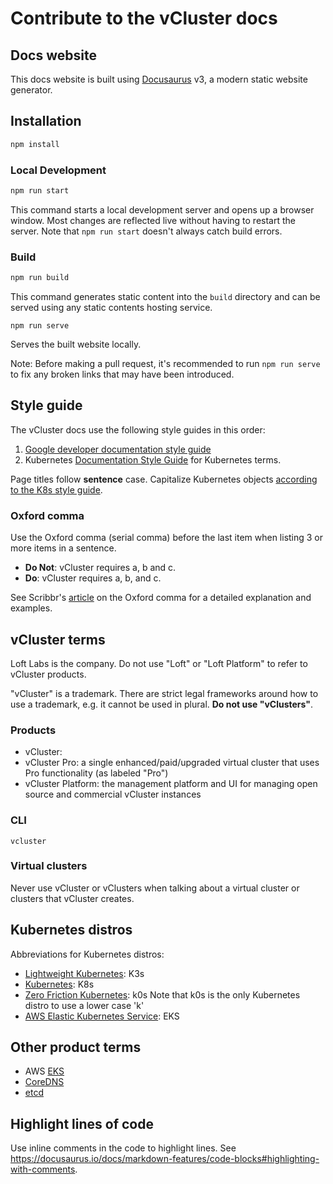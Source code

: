 # Contribute to the vCluster docs

## Docs website

This docs website is built using [Docusaurus](https://docusaurus.io/) v3, a modern
static website generator.

## Installation

```bash
npm install
```

### Local Development

```bash
npm run start
```

This command starts a local development server and opens up a browser window. Most
changes are reflected live without having to restart the server.
Note that `npm run start` doesn't always catch build errors.

### Build

```bash
npm run build
```

This command generates static content into the `build` directory and can be served
using any static contents hosting service.

`npm run serve`

Serves the built website locally.

Note: Before making a pull request, it's recommended to run `npm run serve` to fix
any broken links that may have been introduced.

## Style guide

The vCluster docs use the following style guides in this order:

1. [Google developer documentation style guide](https://developers.google.com/style)
2. Kubernetes [Documentation Style Guide](https://kubernetes.io/docs/contribute/style/style-guide/)
for Kubernetes terms.

Page titles follow **sentence** case. Capitalize Kubernetes objects
[according to the K8s style guide](https://kubernetes.io/docs/contribute/style/style-guide/#documentation-formatting-standards).

### Oxford comma

Use the Oxford comma (serial comma) before the last item when listing 3 or more
items in a sentence.

- **Do Not**: vCluster requires a, b and c.
- **Do**: vCluster requires a, b, and c.

See Scribbr's [article](https://www.scribbr.com/commas/oxford-comma/) on the Oxford
comma for a detailed explanation and examples.

## vCluster terms

Loft Labs is the company. Do not use "Loft" or "Loft Platform" to refer to vCluster
products.

"vCluster" is a trademark. There are strict legal frameworks around how to use a
trademark, e.g. it cannot be used in plural. **Do not use "vClusters"**.

### Products

- vCluster:
- vCluster Pro: a single enhanced/paid/upgraded virtual cluster that uses Pro
  functionality (as labeled "Pro")
- vCluster Platform: the management platform and UI for managing open source and
  commercial vCluster instances

### CLI

`vcluster`

### Virtual clusters

Never use vCluster or vClusters when talking about a virtual cluster or clusters
that vCluster creates.

## Kubernetes distros

Abbreviations for Kubernetes distros:

- [Lightweight Kubernetes](https://k3s.io/): K3s
- [Kubernetes](https://kubernetes.io/): K8s
- [Zero Friction Kubernetes](https://k0sproject.io/ ): k0s  Note that k0s is the
  only Kubernetes distro to use a lower case 'k'
- [AWS Elastic Kubernetes Service](https://aws.amazon.com/eks/): EKS

## Other product terms

- AWS [EKS](https://aws.amazon.com/eks/)
- [CoreDNS](https://coredns.io/)
- [etcd](https://etcd.io/)

## Highlight lines of code

Use inline comments in the code to highlight lines. See <https://docusaurus.io/docs/markdown-features/code-blocks#highlighting-with-comments>.
